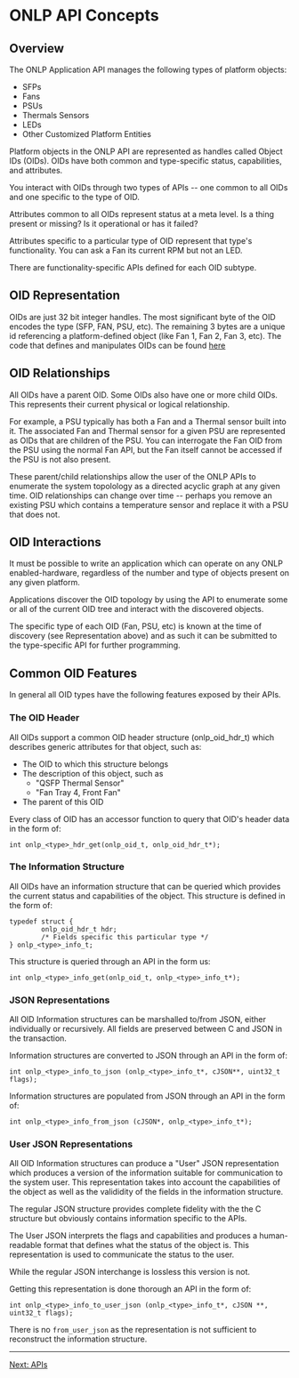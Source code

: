 # ONLP API Concepts

## Overview

The ONLP Application API manages the following types of platform objects:
* SFPs
* Fans
* PSUs
* Thermals Sensors
* LEDs
* Other Customized Platform Entities

Platform objects in the ONLP API are represented as handles called Object IDs (OIDs). OIDs have both common and type-specific status, capabilities, and attributes.

You interact with OIDs through two types of APIs -- one common to all OIDs and one specific to the type of OID.

Attributes common to all OIDs represent status at a meta level. Is a thing present or missing? Is it operational or has it failed?

Attributes specific to a particular type of OID represent that type's functionality. You can ask a Fan its current RPM but not an LED.

There are functionality-specific APIs defined for each OID subtype.


## OID Representation

OIDs are just 32 bit integer handles. The most significant byte of the OID encodes the type (SFP, FAN, PSU, etc). The remaining 3 bytes are a unique id referencing a platform-defined object (like Fan 1, Fan 2, Fan 3, etc).
The code that defines and manipulates OIDs can be found [here](https://github.com/opencomputeproject/OpenNetworkLinux/blob/ONLPv2/packages/base/any/onlp/src/onlp/module/inc/onlp/oids.h)


## OID Relationships

All OIDs have a parent OID. Some OIDs also have one or more child OIDs. This represents their current physical or logical relationship.

For example, a PSU typically has both a Fan and a Thermal sensor built into it. The associated Fan and Thermal sensor for a given PSU are represented as OIDs that are children of the PSU.
You can interrogate the Fan OID from the PSU using the normal Fan API, but the Fan itself cannot be accessed if the PSU is not also present.

These parent/child relationships allow the user of the ONLP APIs to enumerate the system topolology as a directed acyclic graph at any given time.
OID relationships can change over time -- perhaps you remove an existing PSU which contains a temperature sensor and replace it with a PSU that does not.


## OID Interactions

It must be possible to write an application which can operate on any ONLP enabled-hardware, regardless of the number and type of objects present
on any given platform.

Applications discover the OID topology by using the API to enumerate some or all of the current OID tree and interact with the discovered objects.

The specific type of each OID (Fan, PSU, etc) is known at the time of discovery (see Representation above) and as such it can be submitted
to the type-specific API for further programming.

## Common OID Features

In general all OID types have the following features exposed by their APIs.

### The OID Header

All OIDs support a common OID header structure (onlp_oid_hdr_t) which describes generic attributes for that object, such as:
* The OID to which this structure belongs
* The description of this object, such as
  * "QSFP Thermal Sensor"
  * "Fan Tray 4, Front Fan"
* The parent of this OID

Every class of OID has an accessor function to query that OID's header data in the form of:
```
int onlp_<type>_hdr_get(onlp_oid_t, onlp_oid_hdr_t*);
```

### The Information Structure

All OIDs have an information structure that can be queried which provides the current status and capabilities of the object.
This structure is defined in the form of:
```
typedef struct {
        onlp_oid_hdr_t hdr;
        /* Fields specific this particular type */
} onlp_<type>_info_t;
```

This structure is queried through an API in the form us:
```
int onlp_<type>_info_get(onlp_oid_t, onlp_<type>_info_t*);
```

### JSON Representations

All OID Information structures can be marshalled to/from JSON, either individually or recursively. All fields are preserved between C and JSON in the transaction.

Information structures are converted to JSON through an API in the form of:
```
int onlp_<type>_info_to_json (onlp_<type>_info_t*, cJSON**, uint32_t flags);
```

Information structures are populated from JSON through an API in the form of:
```
int onlp_<type>_info_from_json (cJSON*, onlp_<type>_info_t*);
```

### User JSON Representations

All OID Information structures can produce a "User" JSON representation which produces a version of the information suitable for communication to the system user.
This representation takes into account the capabilities of the object as well as the valididity of the fields in the information structure.

The regular JSON structure provides complete fidelity with the the C structure but obviously contains information specific to the APIs.

The User JSON interprets the flags and capabilities and produces a human-readable format that defines what the status of the object is.
This representation is used to communicate the status to the user.

While the regular JSON interchange is lossless this version is not.

Getting this representation is done thorough an API in the form of:
```
int onlp_<type>_info_to_user_json (onlp_<type>_info_t*, cJSON **, uint32_t flags);
```

There is no ```from_user_json``` as the representation is not sufficient to reconstruct the information structure.

---
[Next: APIs](http://opencomputeproject.github.io/OpenNetworkLinux/onlp/applications/apis)